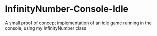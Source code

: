 # InfinityNumber-Console-Idle
A small proof of concept implementation of an idle game running in the console, using my InfinityNumber class
